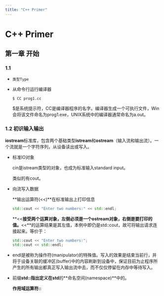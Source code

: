 ```yaml
---
title: "C++ Primer"
---
```

# C++ Primer

## 第一章 开始

### 1.1

- `类型Type`

- 从命令行运行编译器

  ```bash
  $ CC prog1.cc
  ```

  $是系统提示符，CC是编译器程序的名字。编译器生成一个可执行文件，Win会将该文件命名为prog1.exe，UNIX系统中的编译器通常命名为a.out。

### 1.2 初识输入输出

**iostream**标准库，包含两个基础类型**istream**和**ostream**（输入流和输出流）。一个流就是一个字符序列，从设备读出或写入。

- 标准IO对象

  cin是istream类型的对象，也成为标准输入standard input。

  类似的有cout。

- 向流写入数据

  **输出运算符(<<)**在标准输出上打印信息

  ```cpp
  std::cout << "Enter two numbers:" << std::endl;
  ```

  **<<**接受两个运算对象，左侧必须是一个ostream对象，右侧是要打印的值。**<<**的运算结果是其左值，本例中即仍是std::cout，故可将输出请求连接起来。等价于：

  ```cpp
  std::cout << "Enter two numbers:";
  std::cout << std::endl;
  ```

- endl是被称为操作符(manipulator)的特殊值。写入的效果是结束当前行，并将于设备关联的缓冲区(buffer)中的内容刷新到设备中，保证目前为止程序所产生的所有输出都真正写入输出流中去，而不仅仅停留在内存中等待写入。

- 前缀**std::**指出定义在**std**的**命名空间(namespace)**中的。

  **作用域运算符::**
